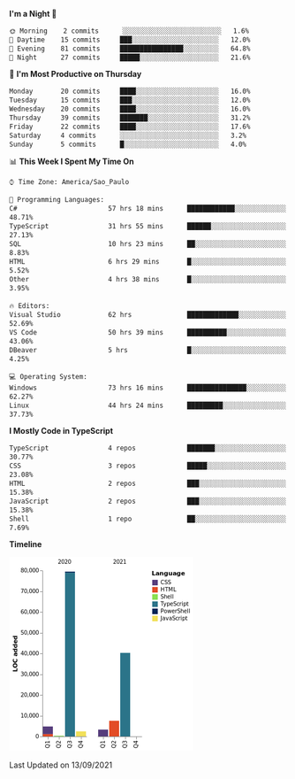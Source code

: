<!--START_SECTION:waka-->
**I'm a Night 🦉** 

```text
🌞 Morning    2 commits      ░░░░░░░░░░░░░░░░░░░░░░░░░   1.6% 
🌆 Daytime    15 commits     ███░░░░░░░░░░░░░░░░░░░░░░   12.0% 
🌃 Evening    81 commits     ████████████████░░░░░░░░░   64.8% 
🌙 Night      27 commits     █████░░░░░░░░░░░░░░░░░░░░   21.6%

```
📅 **I'm Most Productive on Thursday** 

```text
Monday       20 commits     ████░░░░░░░░░░░░░░░░░░░░░   16.0% 
Tuesday      15 commits     ███░░░░░░░░░░░░░░░░░░░░░░   12.0% 
Wednesday    20 commits     ████░░░░░░░░░░░░░░░░░░░░░   16.0% 
Thursday     39 commits     ███████░░░░░░░░░░░░░░░░░░   31.2% 
Friday       22 commits     ████░░░░░░░░░░░░░░░░░░░░░   17.6% 
Saturday     4 commits      ░░░░░░░░░░░░░░░░░░░░░░░░░   3.2% 
Sunday       5 commits      █░░░░░░░░░░░░░░░░░░░░░░░░   4.0%

```


📊 **This Week I Spent My Time On** 

```text
⌚︎ Time Zone: America/Sao_Paulo

💬 Programming Languages: 
C#                       57 hrs 18 mins      ████████████░░░░░░░░░░░░░   48.71% 
TypeScript               31 hrs 55 mins      ██████░░░░░░░░░░░░░░░░░░░   27.13% 
SQL                      10 hrs 23 mins      ██░░░░░░░░░░░░░░░░░░░░░░░   8.83% 
HTML                     6 hrs 29 mins       █░░░░░░░░░░░░░░░░░░░░░░░░   5.52% 
Other                    4 hrs 38 mins       █░░░░░░░░░░░░░░░░░░░░░░░░   3.95%

🔥 Editors: 
Visual Studio            62 hrs              █████████████░░░░░░░░░░░░   52.69% 
VS Code                  50 hrs 39 mins      ██████████░░░░░░░░░░░░░░░   43.06% 
DBeaver                  5 hrs               █░░░░░░░░░░░░░░░░░░░░░░░░   4.25%

💻 Operating System: 
Windows                  73 hrs 16 mins      ███████████████░░░░░░░░░░   62.27% 
Linux                    44 hrs 24 mins      █████████░░░░░░░░░░░░░░░░   37.73%

```

**I Mostly Code in TypeScript** 

```text
TypeScript               4 repos             ███████░░░░░░░░░░░░░░░░░░   30.77% 
CSS                      3 repos             █████░░░░░░░░░░░░░░░░░░░░   23.08% 
HTML                     2 repos             ███░░░░░░░░░░░░░░░░░░░░░░   15.38% 
JavaScript               2 repos             ███░░░░░░░░░░░░░░░░░░░░░░   15.38% 
Shell                    1 repo              ██░░░░░░░░░░░░░░░░░░░░░░░   7.69%

```


**Timeline**

![Chart not found](https://raw.githubusercontent.com/jonhoffmam/jonhoffmam/master/charts/bar_graph.png) 


 Last Updated on 13/09/2021
<!--END_SECTION:waka-->
